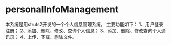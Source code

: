 personalInfoManagement
======================
本系统是用struts2开发的一个个人信息管理系统。
主要功能如下：
1、用户登录注册；
2、添加、删除、修改、查询个人信息；
3、添加、删除、修改查询个人通讯录；
4、上传、下载、删除文件。

